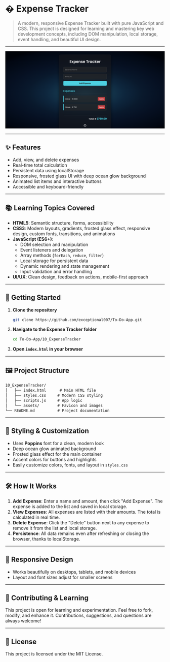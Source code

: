 # � Expense Tracker

> A modern, responsive Expense Tracker built with pure JavaScript and CSS. This project is designed for learning and mastering key web development concepts, including DOM manipulation, local storage, event handling, and beautiful UI design.

---

![Screenshot](./assets/screenshot.png)

---

## ✨ Features

- Add, view, and delete expenses
- Real-time total calculation
- Persistent data using localStorage
- Responsive, frosted glass UI with deep ocean glow background
- Animated list items and interactive buttons
- Accessible and keyboard-friendly

---

## 📚 Learning Topics Covered

- **HTML5**: Semantic structure, forms, accessibility
- **CSS3**: Modern layouts, gradients, frosted glass effect, responsive design, custom fonts, transitions, and animations
- **JavaScript (ES6+)**:
  - DOM selection and manipulation
  - Event listeners and delegation
  - Array methods (`forEach`, `reduce`, `filter`)
  - Local storage for persistent data
  - Dynamic rendering and state management
  - Input validation and error handling
- **UI/UX**: Clean design, feedback on actions, mobile-first approach

---

## 🚀 Getting Started

1. **Clone the repository**
	```sh
	git clone https://github.com/exceptional007/To-Do-App.git
	```
2. **Navigate to the Expense Tracker folder**
	```sh
	cd To-Do-App/10_ExpenseTracker
	```
3. **Open `index.html` in your browser**

---

## 🖼️ Project Structure

```
10_ExpenseTracker/
│   ├── index.html      # Main HTML file
│   ├── styles.css     # Modern CSS styling
│   ├── scripts.js     # App logic
│   └── assets/        # Favicon and images
└── README.md          # Project documentation
```

---

## 🎨 Styling & Customization

- Uses **Poppins** font for a clean, modern look
- Deep ocean glow animated background
- Frosted glass effect for the main container
- Accent colors for buttons and highlights
- Easily customize colors, fonts, and layout in `styles.css`

---

## 🛠️ How It Works

1. **Add Expense**: Enter a name and amount, then click "Add Expense". The expense is added to the list and saved in local storage.
2. **View Expenses**: All expenses are listed with their amounts. The total is calculated in real time.
3. **Delete Expense**: Click the "Delete" button next to any expense to remove it from the list and local storage.
4. **Persistence**: All data remains even after refreshing or closing the browser, thanks to localStorage.

---

## 📱 Responsive Design

- Works beautifully on desktops, tablets, and mobile devices
- Layout and font sizes adjust for smaller screens

---

## 🤝 Contributing & Learning

This project is open for learning and experimentation. Feel free to fork, modify, and enhance it. Contributions, suggestions, and questions are always welcome!

---

## 📄 License

This project is licensed under the MIT License.

